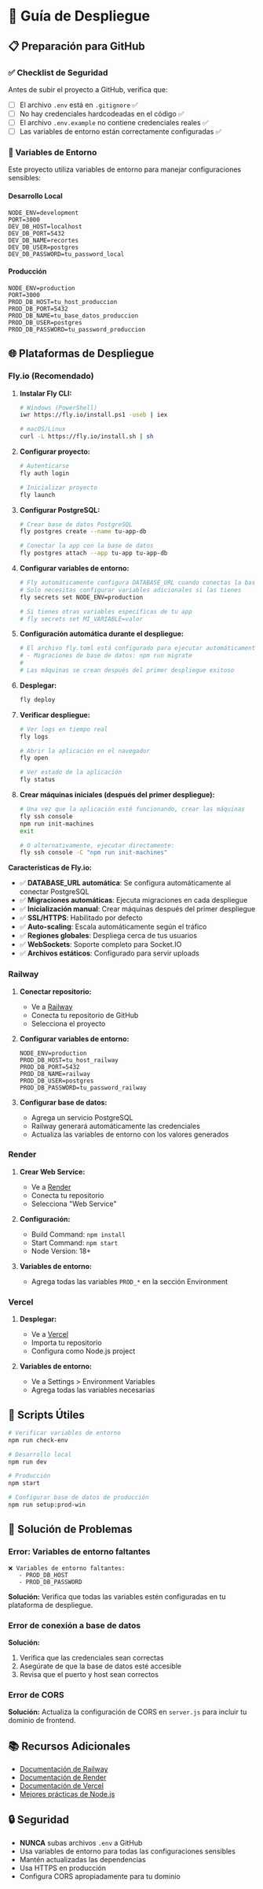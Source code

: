 # 🚀 Guía de Despliegue

## 📋 Preparación para GitHub

### ✅ Checklist de Seguridad

Antes de subir el proyecto a GitHub, verifica que:

- [ ] El archivo `.env` está en `.gitignore` ✅
- [ ] No hay credenciales hardcodeadas en el código ✅
- [ ] El archivo `.env.example` no contiene credenciales reales ✅
- [ ] Las variables de entorno están correctamente configuradas ✅

### 🔐 Variables de Entorno

Este proyecto utiliza variables de entorno para manejar configuraciones sensibles:

#### Desarrollo Local
```env
NODE_ENV=development
PORT=3000
DEV_DB_HOST=localhost
DEV_DB_PORT=5432
DEV_DB_NAME=recortes
DEV_DB_USER=postgres
DEV_DB_PASSWORD=tu_password_local
```

#### Producción
```env
NODE_ENV=production
PORT=3000
PROD_DB_HOST=tu_host_produccion
PROD_DB_PORT=5432
PROD_DB_NAME=tu_base_datos_produccion
PROD_DB_USER=postgres
PROD_DB_PASSWORD=tu_password_produccion
```

## 🌐 Plataformas de Despliegue

### Fly.io (Recomendado)

1. **Instalar Fly CLI:**
   ```bash
   # Windows (PowerShell)
   iwr https://fly.io/install.ps1 -useb | iex
   
   # macOS/Linux
   curl -L https://fly.io/install.sh | sh
   ```

2. **Configurar proyecto:**
   ```bash
   # Autenticarse
   fly auth login
   
   # Inicializar proyecto
   fly launch
   ```

3. **Configurar PostgreSQL:**
   ```bash
   # Crear base de datos PostgreSQL
   fly postgres create --name tu-app-db
   
   # Conectar la app con la base de datos
   fly postgres attach --app tu-app tu-app-db
   ```

4. **Configurar variables de entorno:**
    ```bash
    # Fly automáticamente configura DATABASE_URL cuando conectas la base de datos
    # Solo necesitas configurar variables adicionales si las tienes
    fly secrets set NODE_ENV=production
    
    # Si tienes otras variables específicas de tu app
    # fly secrets set MI_VARIABLE=valor
    ```
 
 5. **Configuración automática durante el despliegue:**
    ```bash
    # El archivo fly.toml está configurado para ejecutar automáticamente:
    # - Migraciones de base de datos: npm run migrate
    # 
    # Las máquinas se crean después del primer despliegue exitoso
    ```
 
 6. **Desplegar:**
    ```bash
    fly deploy
    ```
 
 7. **Verificar despliegue:**
    ```bash
    # Ver logs en tiempo real
    fly logs
    
    # Abrir la aplicación en el navegador
    fly open
    
    # Ver estado de la aplicación
    fly status
    ```
 
 8. **Crear máquinas iniciales (después del primer despliegue):**
    ```bash
    # Una vez que la aplicación esté funcionando, crear las máquinas
    fly ssh console
    npm run init-machines
    exit
    
    # O alternativamente, ejecutar directamente:
    fly ssh console -C "npm run init-machines"
    ```
 
 **Características de Fly.io:**
 - ✅ **DATABASE_URL automática**: Se configura automáticamente al conectar PostgreSQL
 - ✅ **Migraciones automáticas**: Ejecuta migraciones en cada despliegue
 - ✅ **Inicialización manual**: Crear máquinas después del primer despliegue
 - ✅ **SSL/HTTPS**: Habilitado por defecto
 - ✅ **Auto-scaling**: Escala automáticamente según el tráfico
 - ✅ **Regiones globales**: Despliega cerca de tus usuarios
 - ✅ **WebSockets**: Soporte completo para Socket.IO
 - ✅ **Archivos estáticos**: Configurado para servir uploads

### Railway

1. **Conectar repositorio:**
   - Ve a [Railway](https://railway.app)
   - Conecta tu repositorio de GitHub
   - Selecciona el proyecto

2. **Configurar variables de entorno:**
   ```
   NODE_ENV=production
   PROD_DB_HOST=tu_host_railway
   PROD_DB_PORT=5432
   PROD_DB_NAME=railway
   PROD_DB_USER=postgres
   PROD_DB_PASSWORD=tu_password_railway
   ```

3. **Configurar base de datos:**
   - Agrega un servicio PostgreSQL
   - Railway generará automáticamente las credenciales
   - Actualiza las variables de entorno con los valores generados

### Render

1. **Crear Web Service:**
   - Ve a [Render](https://render.com)
   - Conecta tu repositorio
   - Selecciona "Web Service"

2. **Configuración:**
   - Build Command: `npm install`
   - Start Command: `npm start`
   - Node Version: 18+

3. **Variables de entorno:**
   - Agrega todas las variables `PROD_*` en la sección Environment

### Vercel

1. **Desplegar:**
   - Ve a [Vercel](https://vercel.com)
   - Importa tu repositorio
   - Configura como Node.js project

2. **Variables de entorno:**
   - Ve a Settings > Environment Variables
   - Agrega todas las variables necesarias

## 🔧 Scripts Útiles

```bash
# Verificar variables de entorno
npm run check-env

# Desarrollo local
npm run dev

# Producción
npm start

# Configurar base de datos de producción
npm run setup:prod-win
```

## 🐛 Solución de Problemas

### Error: Variables de entorno faltantes
```
❌ Variables de entorno faltantes:
   - PROD_DB_HOST
   - PROD_DB_PASSWORD
```

**Solución:** Verifica que todas las variables estén configuradas en tu plataforma de despliegue.

### Error de conexión a base de datos

**Solución:** 
1. Verifica que las credenciales sean correctas
2. Asegúrate de que la base de datos esté accesible
3. Revisa que el puerto y host sean correctos

### Error de CORS

**Solución:** Actualiza la configuración de CORS en `server.js` para incluir tu dominio de frontend.

## 📚 Recursos Adicionales

- [Documentación de Railway](https://docs.railway.app/)
- [Documentación de Render](https://render.com/docs)
- [Documentación de Vercel](https://vercel.com/docs)
- [Mejores prácticas de Node.js](https://nodejs.org/en/docs/guides/)

## 🔒 Seguridad

- **NUNCA** subas archivos `.env` a GitHub
- Usa variables de entorno para todas las configuraciones sensibles
- Mantén actualizadas las dependencias
- Usa HTTPS en producción
- Configura CORS apropiadamente para tu dominio